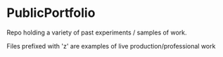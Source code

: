 # PublicPortfolio
Repo holding a variety of past experiments / samples of work.

Files prefixed with 'z' are examples of live production/professional work
